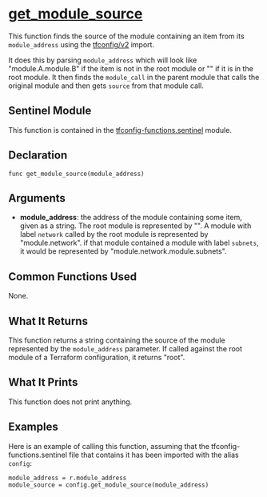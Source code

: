 # [get_module_source](../tfconfig-functions.sentinel#L547)
This function finds the source of the module containing an item from its `module_address` using the [tfconfig/v2](https://www.terraform.io/docs/cloud/sentinel/import/tfconfig-v2.html) import.

It does this by parsing `module_address` which will look like "module.A.module.B" if the item is not in the root module or "" if it is in the root module. It then finds the `module_call` in the parent module that calls the original module and then gets `source` from that module call.

## Sentinel Module
This function is contained in the [tfconfig-functions.sentinel](../../tfconfig-functions.sentinel) module.

## Declaration
`func get_module_source(module_address)`

## Arguments
* **module_address**: the address of the module containing some item, given as a string. The root module is represented by "". A module with label `network` called by the root module is represented by "module.network". if that module contained a module with label `subnets`, it would be represented by "module.network.module.subnets".

## Common Functions Used
None.

## What It Returns
This function returns a string containing the source of the module represented by the `module_address` parameter. If called against the root module of a Terraform configuration, it returns "root".

## What It Prints
This function does not print anything.

## Examples
Here is an example of calling this function, assuming that the tfconfig-functions.sentinel file that contains it has been imported with the alias `config`:
```
module_address = r.module_address
module_source = config.get_module_source(module_address)
```
